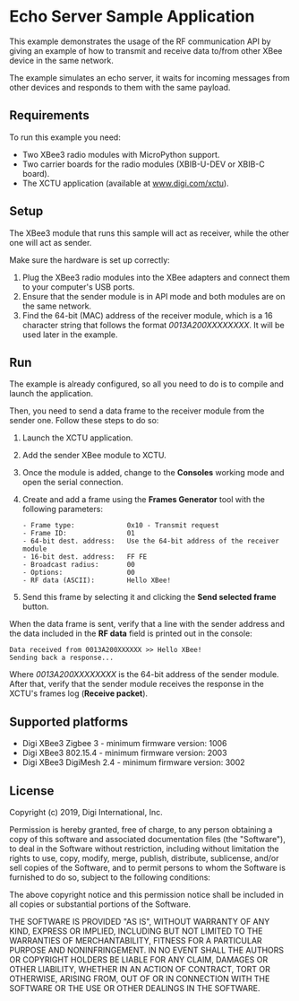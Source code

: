 Echo Server Sample Application
==============================

This example demonstrates the usage of the RF communication API by giving an
example of how to transmit and receive data to/from other XBee device in the
same network.

The example simulates an echo server, it waits for incoming messages from other
devices and responds to them with the same payload.

Requirements
------------

To run this example you need:

* Two XBee3 radio modules with MicroPython support.
* Two carrier boards for the radio modules (XBIB-U-DEV or XBIB-C board).
* The XCTU application (available at www.digi.com/xctu).

Setup
-----

The XBee3 module that runs this sample will act as receiver, while the other
one will act as sender.

Make sure the hardware is set up correctly:

1. Plug the XBee3 radio modules into the XBee adapters and connect them to your
   computer's USB ports.
2. Ensure that the sender module is in API mode and both modules are on the
   same network.
3. Find the 64-bit (MAC) address of the receiver module, which is a 16
   character string that follows the format *0013A200XXXXXXXX*. It will be used
   later in the example.

Run
---

The example is already configured, so all you need to do is to compile and
launch the application.

Then, you need to send a data frame to the receiver module from the sender one.
Follow these steps to do so:

1. Launch the XCTU application.
2. Add the sender XBee module to XCTU.
3. Once the module is added, change to the **Consoles** working mode and open
   the serial connection.
4. Create and add a frame using the **Frames Generator** tool with the following
   parameters:

       - Frame type:             0x10 - Transmit request
       - Frame ID:               01
       - 64-bit dest. address:   Use the 64-bit address of the receiver module
       - 16-bit dest. address:   FF FE
       - Broadcast radius:       00
       - Options:                00
       - RF data (ASCII):        Hello XBee!

5. Send this frame by selecting it and clicking the **Send selected frame**
   button.

When the data frame is sent, verify that a line with the sender address and the
data included in the **RF data** field is printed out in the console:

    Data received from 0013A200XXXXXX >> Hello XBee!
    Sending back a response...

Where *0013A200XXXXXXXX* is the 64-bit address of the sender module. After that,
verify that the sender module receives the response in the XCTU's frames log
(**Receive packet**).

Supported platforms
-------------------

* Digi XBee3 Zigbee 3 - minimum firmware version: 1006
* Digi XBee3 802.15.4 - minimum firmware version: 2003
* Digi XBee3 DigiMesh 2.4 - minimum firmware version: 3002

License
-------

Copyright (c) 2019, Digi International, Inc.

Permission is hereby granted, free of charge, to any person obtaining a copy
of this software and associated documentation files (the "Software"), to deal
in the Software without restriction, including without limitation the rights
to use, copy, modify, merge, publish, distribute, sublicense, and/or sell
copies of the Software, and to permit persons to whom the Software is
furnished to do so, subject to the following conditions:

The above copyright notice and this permission notice shall be included in all
copies or substantial portions of the Software.

THE SOFTWARE IS PROVIDED "AS IS", WITHOUT WARRANTY OF ANY KIND, EXPRESS OR
IMPLIED, INCLUDING BUT NOT LIMITED TO THE WARRANTIES OF MERCHANTABILITY,
FITNESS FOR A PARTICULAR PURPOSE AND NONINFRINGEMENT. IN NO EVENT SHALL THE
AUTHORS OR COPYRIGHT HOLDERS BE LIABLE FOR ANY CLAIM, DAMAGES OR OTHER
LIABILITY, WHETHER IN AN ACTION OF CONTRACT, TORT OR OTHERWISE, ARISING FROM,
OUT OF OR IN CONNECTION WITH THE SOFTWARE OR THE USE OR OTHER DEALINGS IN THE
SOFTWARE.